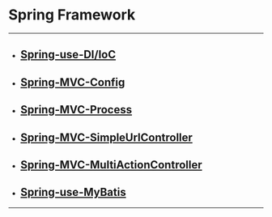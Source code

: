 # Spring Framework

****

* ## [Spring-use-DI/IoC]()

* ## [Spring-MVC-Config]()

* ## [Spring-MVC-Process]()

* ## [Spring-MVC-SimpleUrlController]()

* ## [Spring-MVC-MultiActionController]()

* ## [Spring-use-MyBatis](jdbcTemplate)

***

